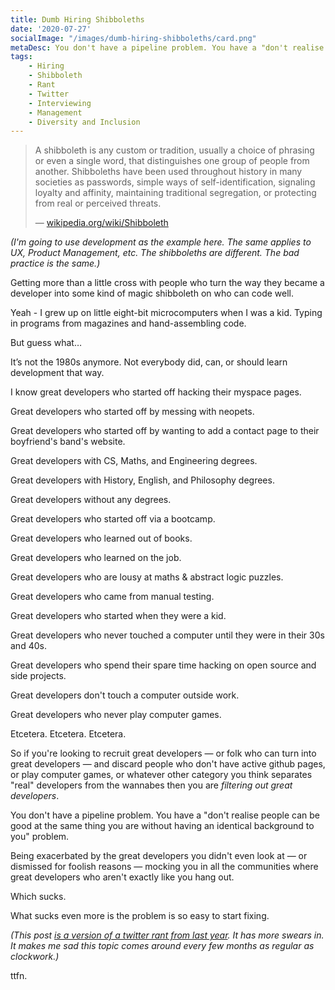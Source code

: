 ```yaml
---
title: Dumb Hiring Shibboleths
date: '2020-07-27'
socialImage: "/images/dumb-hiring-shibboleths/card.png" 
metaDesc: You don't have a pipeline problem. You have a "don't realise people can be good at the same thing you are without having an identical background to you" problem. 
tags: 
    - Hiring
    - Shibboleth
    - Rant
    - Twitter
    - Interviewing
    - Management
    - Diversity and Inclusion
---
```


> A shibboleth is any custom or tradition, usually a choice of phrasing or even a single word, that distinguishes one group of people from another. Shibboleths have been used throughout history in many societies as passwords, simple ways of self-identification, signaling loyalty and affinity, maintaining traditional segregation, or protecting from real or perceived threats.
> 
> — [wikipedia.org/wiki/Shibboleth](https://en.wikipedia.org/wiki/Shibboleth)

_(I'm going to use development as the example here. The same applies to UX, Product Management, etc. The shibboleths are different. The bad practice is the same.)_

Getting more than a little cross with people who turn the way they became a developer into some kind of magic shibboleth on who can code well.

Yeah - I grew up on little eight-bit microcomputers when I was a kid. Typing in programs from magazines and hand-assembling code.

But guess what…

It’s not the 1980s anymore. Not everybody did, can, or should learn development that way.

I know great developers who started off hacking their myspace pages. 

Great developers who started off by messing with neopets. 

Great developers who started off by wanting to add a contact page to their boyfriend's band's website. 

Great developers with CS, Maths, and Engineering degrees. 

Great developers with History, English, and Philosophy degrees.

Great developers without any degrees. 

Great developers who started off via a bootcamp. 

Great developers who learned out of books. 

Great developers who learned on the job. 

Great developers who are lousy at maths & abstract logic puzzles. 

Great developers who came from manual testing. 

Great developers who started when they were a kid. 

Great developers who never touched a computer until they were in their 30s and 40s.

Great developers who spend their spare time hacking on open source and side projects. 

Great developers don't touch a computer outside work.

Great developers who never play computer games.

Etcetera. Etcetera. Etcetera.

So if you're looking to recruit great developers — or folk who can turn into great developers — and discard people who don't have active github pages, or play computer games, or whatever other category you think separates "real" developers from the wannabes then you are _filtering out great developers_.

You don't have a pipeline problem. You have a "don't realise people can be good at the same thing you are without having an identical background to you" problem. 

Being exacerbated by the great developers you didn't even look at — or dismissed for foolish reasons — mocking you in all the communities where great developers who aren't exactly like you hang out.

Which sucks. 

What sucks even more is the problem is so easy to start fixing. 

_(This post [is a version of a twitter rant from last year](https://twitter.com/adrianh/status/1102318185930477574). It has more swears in. It makes me sad this topic comes around every few months as regular as clockwork.)_

ttfn.